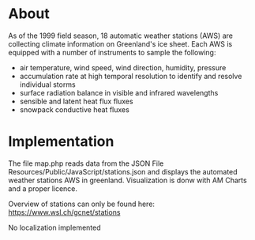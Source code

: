 # About
As of the 1999 field season, 18 automatic weather stations (AWS) are collecting climate information on Greenland's ice sheet. Each AWS is equipped with a number of instruments to sample the following:

- air temperature, wind speed, wind direction, humidity, pressure
- accumulation rate at high temporal resolution to identify and resolve individual storms
- surface radiation balance in visible and infrared wavelengths
- sensible and latent heat flux fluxes
- snowpack conductive heat fluxes

# Implementation
The file map.php reads data from the JSON File Resources/Public/JavaScript/stations.json and displays the automated weather stations AWS in greenland. 
Visualization is donw with AM Charts and a proper licence.

Overview of stations can only be found here: https://www.wsl.ch/gcnet/stations

No localization implemented




